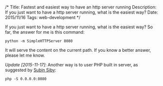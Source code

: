 /*
Title: Fastest and easiest way to have an http server running
Description: If you just want to have a http server running, what is the easiest way?
Date: 2015/11/16
Tags: web-development
*/

If you just want to have a http server running, what is the easiest way? So far,
the answer for me is this command:

    python -m SimpleHTTPServer 8080

It will serve the content on the current path. If you know a better answer,
please let me know.

*Update [2015-11-17]*: Another way is to user PHP built in server, as suggested by [Subin Siby](https://disqus.com/by/subins2000/):

    php -S 0.0.0.0:8080
